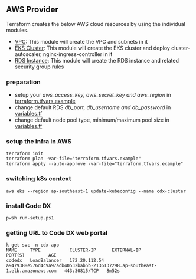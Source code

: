## AWS Provider
Terraform creates the below AWS cloud resources by using the individual modules.
- [VPC](./vpc): This module will create the VPC and subnets in it
- [EKS Cluster](./eks-cluster): This module will create the EKS cluster and deploy cluster-autoscaler, nginx-ingress-controller in it
- [RDS Instance](./rds-instance): This module will create the RDS instance and related security group rules
<!-- - [Kubernetes secrets (with RDS/S3 details)](./secrets): This module will create the kubernetes namespace and required secrets in it -->

### preparation
- setup your *aws_access_key, aws_secret_key and aws_region* in [terraform.tfvars.example](terraform.tfvars.example)
- change default RDS *db_port, db_username and db_password* in [variables.tf](variables.tf)
- change default node pool type, minimum/maximum pool size in [variables.tf](variables.tf)


### setup the infra in AWS
```
terraform init
terraform plan -var-file="terraform.tfvars.example"
terraform apply --auto-approve -var-file="terraform.tfvars.example"
```

### switching k8s context
```
aws eks --region ap-southeast-1 update-kubeconfig --name cdx-cluster
```

### install Code DX
```
pwsh run-setup.ps1
```

### getting URL to Code DX web portal
```
k get svc -n cdx-app
NAME     TYPE           CLUSTER-IP      EXTERNAL-IP                                                                    PORT(S)         AGE
codedx   LoadBalancer   172.20.112.54   a9479388e576d4c9a97adb40532bab5b-2136137298.ap-southeast-1.elb.amazonaws.com   443:30815/TCP   8m52s
```
